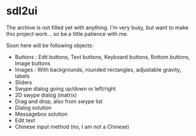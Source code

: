 sdl2ui
======

The archive is not filled yet with anything. I'm very busy, but want to make this project work... so be a little patience with me.

Soon here will be following objects:
- Buttons : Edit buttons, Text buttons, Keyboard buttons, Bottom buttons, Image buttons
- Images : With backgrounds, rounded rectangles, adjustable gravity, labels
- Sliders
- Swype dialog going up/down or left/right
- 2D swype dialog (matrix)
- Drag and drop, also from swype list
- Dialog solution
- Messagebox solution
- Edit text
- Chinese input method (no, I am not a Chinese)
